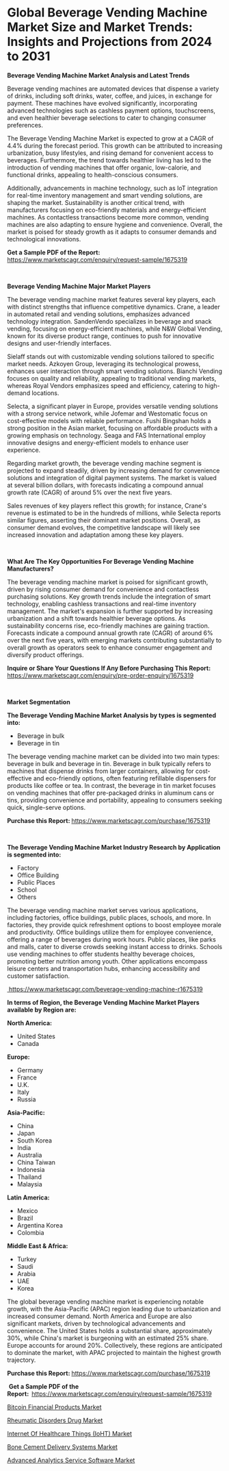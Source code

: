 <p><h1>Global Beverage Vending Machine Market Size and Market Trends: Insights and Projections from 2024 to 2031</h1></p><p><strong>Beverage Vending Machine Market Analysis and Latest Trends</strong></p>
<p><p>Beverage vending machines are automated devices that dispense a variety of drinks, including soft drinks, water, coffee, and juices, in exchange for payment. These machines have evolved significantly, incorporating advanced technologies such as cashless payment options, touchscreens, and even healthier beverage selections to cater to changing consumer preferences.</p><p>The Beverage Vending Machine Market is expected to grow at a CAGR of 4.4% during the forecast period. This growth can be attributed to increasing urbanization, busy lifestyles, and rising demand for convenient access to beverages. Furthermore, the trend towards healthier living has led to the introduction of vending machines that offer organic, low-calorie, and functional drinks, appealing to health-conscious consumers.</p><p>Additionally, advancements in machine technology, such as IoT integration for real-time inventory management and smart vending solutions, are shaping the market. Sustainability is another critical trend, with manufacturers focusing on eco-friendly materials and energy-efficient machines. As contactless transactions become more common, vending machines are also adapting to ensure hygiene and convenience. Overall, the market is poised for steady growth as it adapts to consumer demands and technological innovations.</p></p>
<p><strong>Get a Sample PDF of the Report:&nbsp;</strong> <a href="https://www.marketscagr.com/enquiry/request-sample/1675319?utm_campaign=1545&utm_medium=2&utm_source=Github&utm_content=ia&utm_term=10102024&utm_id=beverage-vending-machine">https://www.marketscagr.com/enquiry/request-sample/1675319</a></p>
<p>&nbsp;</p>
<p><strong>Beverage Vending Machine Major Market Players</strong></p>
<p><p>The beverage vending machine market features several key players, each with distinct strengths that influence competitive dynamics. Crane, a leader in automated retail and vending solutions, emphasizes advanced technology integration. SandenVendo specializes in beverage and snack vending, focusing on energy-efficient machines, while N&W Global Vending, known for its diverse product range, continues to push for innovative designs and user-friendly interfaces.</p><p>Sielaff stands out with customizable vending solutions tailored to specific market needs. Azkoyen Group, leveraging its technological prowess, enhances user interaction through smart vending solutions. Bianchi Vending focuses on quality and reliability, appealing to traditional vending markets, whereas Royal Vendors emphasizes speed and efficiency, catering to high-demand locations.</p><p>Selecta, a significant player in Europe, provides versatile vending solutions with a strong service network, while Jofemar and Westomatic focus on cost-effective models with reliable performance. Fushi Bingshan holds a strong position in the Asian market, focusing on affordable products with a growing emphasis on technology. Seaga and FAS International employ innovative designs and energy-efficient models to enhance user experience.</p><p>Regarding market growth, the beverage vending machine segment is projected to expand steadily, driven by increasing demand for convenience solutions and integration of digital payment systems. The market is valued at several billion dollars, with forecasts indicating a compound annual growth rate (CAGR) of around 5% over the next five years.</p><p>Sales revenues of key players reflect this growth; for instance, Crane's revenue is estimated to be in the hundreds of millions, while Selecta reports similar figures, asserting their dominant market positions. Overall, as consumer demand evolves, the competitive landscape will likely see increased innovation and adaptation among these key players.</p></p>
<p>&nbsp;</p>
<p><strong>What Are The Key Opportunities For Beverage Vending Machine Manufacturers?</strong></p>
<p><p>The beverage vending machine market is poised for significant growth, driven by rising consumer demand for convenience and contactless purchasing solutions. Key growth trends include the integration of smart technology, enabling cashless transactions and real-time inventory management. The market's expansion is further supported by increasing urbanization and a shift towards healthier beverage options. As sustainability concerns rise, eco-friendly machines are gaining traction. Forecasts indicate a compound annual growth rate (CAGR) of around 6% over the next five years, with emerging markets contributing substantially to overall growth as operators seek to enhance consumer engagement and diversify product offerings.</p></p>
<p><strong>Inquire or Share Your Questions If Any Before Purchasing This Report:</strong> <a href="https://www.marketscagr.com/enquiry/pre-order-enquiry/1675319?utm_campaign=1545&utm_medium=2&utm_source=Github&utm_content=ia&utm_term=10102024&utm_id=beverage-vending-machine">https://www.marketscagr.com/enquiry/pre-order-enquiry/1675319</a></p>
<p>&nbsp;</p>
<p><strong>Market Segmentation</strong></p>
<p><strong>The Beverage Vending Machine Market Analysis by types is segmented into:</strong></p>
<p><ul><li>Beverage in bulk</li><li>Beverage in tin</li></ul></p>
<p><p>The beverage vending machine market can be divided into two main types: beverage in bulk and beverage in tin. Beverage in bulk typically refers to machines that dispense drinks from larger containers, allowing for cost-effective and eco-friendly options, often featuring refillable dispensers for products like coffee or tea. In contrast, the beverage in tin market focuses on vending machines that offer pre-packaged drinks in aluminum cans or tins, providing convenience and portability, appealing to consumers seeking quick, single-serve options.</p></p>
<p><strong>Purchase this Report:&nbsp;</strong><a href="https://www.marketscagr.com/purchase/1675319?utm_campaign=1545&utm_medium=2&utm_source=Github&utm_content=ia&utm_term=10102024&utm_id=beverage-vending-machine">https://www.marketscagr.com/purchase/1675319</a></p>
<p>&nbsp;</p>
<p><strong>The Beverage Vending Machine Market Industry Research by Application is segmented into:</strong></p>
<p><ul><li>Factory</li><li>Office Building</li><li>Public Places</li><li>School</li><li>Others</li></ul></p>
<p><p>The beverage vending machine market serves various applications, including factories, office buildings, public places, schools, and more. In factories, they provide quick refreshment options to boost employee morale and productivity. Office buildings utilize them for employee convenience, offering a range of beverages during work hours. Public places, like parks and malls, cater to diverse crowds seeking instant access to drinks. Schools use vending machines to offer students healthy beverage choices, promoting better nutrition among youth. Other applications encompass leisure centers and transportation hubs, enhancing accessibility and customer satisfaction.</p></p>
<p><a href="https://www.marketscagr.com/beverage-vending-machine-r1675319?utm_campaign=1545&utm_medium=2&utm_source=Github&utm_content=ia&utm_term=10102024&utm_id=beverage-vending-machine">&nbsp;https://www.marketscagr.com/beverage-vending-machine-r1675319</a></p>
<p><strong>In terms of Region, the Beverage Vending Machine Market Players available by Region are:</strong></p>
<p>
    <p> <strong> North America: </strong>
        <ul>
            <li>United States</li>
            <li>Canada</li>
        </ul>
        </p> 
    <p> <strong> Europe: </strong>
        <ul>
            <li>Germany</li>
            <li>France</li>
            <li>U.K.</li>
            <li>Italy</li>
            <li>Russia</li>
        </ul>
        </p> 
    <p> <strong> Asia-Pacific: </strong>
        <ul>
            <li>China</li>
            <li>Japan</li>
            <li>South Korea</li>
            <li>India</li>
            <li>Australia</li>
            <li>China Taiwan</li>
            <li>Indonesia</li>
            <li>Thailand</li>
            <li>Malaysia</li>
        </ul>
        </p> 
    <p> <strong> Latin America: </strong>
        <ul>
            <li>Mexico</li>
            <li>Brazil</li>
            <li>Argentina Korea</li>
            <li>Colombia</li>
        </ul>
        </p> 
    <p> <strong> Middle East & Africa: </strong>
        <ul>
            <li>Turkey</li>
            <li>Saudi</li>
            <li>Arabia</li>
            <li>UAE</li>
            <li>Korea</li>
        </ul>
    </p>
    </p>
<p><p>The global beverage vending machine market is experiencing notable growth, with the Asia-Pacific (APAC) region leading due to urbanization and increased consumer demand. North America and Europe are also significant markets, driven by technological advancements and convenience. The United States holds a substantial share, approximately 30%, while China's market is burgeoning with an estimated 25% share. Europe accounts for around 20%. Collectively, these regions are anticipated to dominate the market, with APAC projected to maintain the highest growth trajectory.</p></p>
<p><strong>Purchase this Report: </strong><a href="https://www.marketscagr.com/purchase/1675319?utm_campaign=1545&utm_medium=2&utm_source=Github&utm_content=ia&utm_term=10102024&utm_id=beverage-vending-machine">https://www.marketscagr.com/purchase/1675319</a></p>
<p>&nbsp;<strong>Get a Sample PDF of the Report:&nbsp;&nbsp;</strong><a href="https://www.marketscagr.com/enquiry/request-sample/1675319?utm_campaign=1545&utm_medium=2&utm_source=Github&utm_content=ia&utm_term=10102024&utm_id=beverage-vending-machine">https://www.marketscagr.com/enquiry/request-sample/1675319</a></p>
<p><strong></strong></p>
<p><p><a href="https://www.linkedin.com/pulse/bitcoin-financial-products-market-evolution-future-outlook-y7hpf?utm_campaign=1545&utm_medium=2&utm_source=Github&utm_content=ia&utm_term=10102024&utm_id=beverage-vending-machine">Bitcoin Financial Products Market</a></p><p><a href="https://www.linkedin.com/pulse/rheumatic-disorders-drug-revenue-growth-report-2024-2031-2g1nf?utm_campaign=1545&utm_medium=2&utm_source=Github&utm_content=ia&utm_term=10102024&utm_id=beverage-vending-machine">Rheumatic Disorders Drug Market</a></p><p><a href="https://github.com/MaryNelson695/Market-Research-Report-List-1/blob/main/internet-of-healthcare-things-ioht-market.md?utm_campaign=1545&utm_medium=2&utm_source=Github&utm_content=ia&utm_term=10102024&utm_id=beverage-vending-machine">Internet Of Healthcare Things (IoHT) Market</a></p><p><a href="https://www.linkedin.com/pulse/analyzing-global-bone-cement-delivery-systems-market-growth-sm2uf?utm_campaign=1545&utm_medium=2&utm_source=Github&utm_content=ia&utm_term=10102024&utm_id=beverage-vending-machine">Bone Cement Delivery Systems Market</a></p><p><a href="https://www.linkedin.com/pulse/top-trends-transforming-advanced-analytics-service-software-rj5gc?utm_campaign=1545&utm_medium=2&utm_source=Github&utm_content=ia&utm_term=10102024&utm_id=beverage-vending-machine">Advanced Analytics Service Software Market</a></p></p>